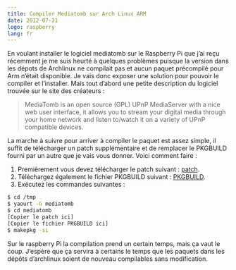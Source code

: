 ```yaml
---
title: Compiler Mediatomb sur Arch Linux ARM
date: 2012-07-31
logo: raspberry
lang: fr
---
```


En voulant installer le logiciel mediatomb sur le Raspberry Pi que
j’ai reçu récemment je me suis heurté à quelques problèmes
puisque la version dans les dépots de Archlinux ne compilait pas et
aucun paquet précompilé pour Arm n’était disponible. Je vais donc
exposer une solution pour pouvoir le compiler et l’installer. Mais
tout d’abord une petite description du logiciel trouvée sur le site
des créateurs :

> MediaTomb is an open source (GPL) UPnP MediaServer with a nice web user interface, it allows you to stream your digital media through your home network and listen to/watch it on a variety of UPnP compatible devices.

La marche à suivre pour arriver à compiler le paquet est assez simple,
il suffit de télécharger un patch supplémentaire et de remplacer le
PKGBUILD fourni par un autre que je vais vous donner. Voici comment
faire :

1. Premièrement vous devez télécharger le patch suivant : [patch](http://bugs.debian.org/cgi-bin/bugreport.cgi?msg=5;filename=libavformat_0.11_support.patch;att=1;bug=677959).
2. Téléchargez également le fichier PKGBUILD suivant : [PKGBUILD](http://www.pythux.com/exemples/PKGBUILD).
3. Exécutez les commandes suivantes :

```sh
$ cd /tmp
$ yaourt -G mediatomb
$ cd mediatomb
[Copier le patch ici]
[Copier le fichier PKGBUILD ici]
$ makepkg -si
```

Sur le raspberry Pi la compilation prend un certain temps, mais ça
vaut le coup. J’espère que ça servira à certains le temps que les
paquets dans les dépôts d’archlinux soient de nouveau compilables
sans modification.
